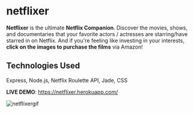 # netflixer
<strong>Netflixer</strong> is the ultimate <strong>Netflix Companion</strong>. Discover the movies, shows, and documentaries that your favorite actors / actresses are starring/have starred in on Netflix. And if you're feeling like investing in your interests, <strong>click on the images to purchase the films</strong> via Amazon!

## Technologies Used
Express, Node.js, Netflix Roulette API, Jade, CSS

<strong>LIVE DEMO</strong>: https://netflixer.herokuapp.com/

![netflixergif](https://user-images.githubusercontent.com/24254780/30251499-35435610-962e-11e7-93aa-f8a70d27c138.gif)
